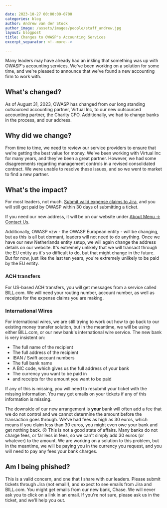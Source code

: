 ```yaml
---

date: 2023-10-27 00:00:00-0700
categories: blog
author: Andrew van der Stock
author_image: /assets/images/people/staff_andrew.jpg
layout: blogpost
title: Changes to OWASP's Accounting Services
excerpt_separator: <!--more-->

---
```


Many leaders may have already had an inkling that something was up with OWASP's accounting services. We've been working on a solution for some time, and we're pleased to announce that we've found a new accounting firm to work with.

<!--more-->

## What's changed?

As of August 31, 2023, OWASP has changed from our long standing outsourced accounting partner, Virtual Inc, to our new outsourced accounting partner, the Charity CFO. Additionally, we had to change banks in the process, and our address.

## Why did we change?

From time to time, we need to review our service providers to ensure that we're getting the best value for money. We've been working with Virtual Inc for many years, and they've been a great partner. However, we had some disagreements regarding management controls in a revised consolidated contract. We were unable to resolve these issues, and so we went to market to find a new partner.

## What's the impact?

For most leaders, not much. [Submit valid expense claims to Jira](https://contact.owasp.org), and you will still get paid by OWASP within 30 days of submitting a ticket.

If you need our new address, it will be on our website under [About Menu -> Contact Us](https://owasp.org/contact/).

Additionally, OWASP vzw - the OWASP European entity - will be changing, but as this is all but dormant, leaders will not need to do anything. Once we have our new Netherlands entity setup, we will again change the address details on our website. It's extremely unlikely that we will transact through the EU entity as it's so difficult to do, but that might change in the future. But for now, just like the last ten years, you're extremely unlikely to be paid by the EU entity.

### ACH transfers

For US-based ACH transfers, you will get messages from a service called BILL.com. We will need your routing number, account number, as well as receipts for the expense claims you are making. 

### International Wires

For international wires, we are still trying to work out how to go back to our existing money transfer solution, but in the meantime, we will be using either BILL.com, or our new bank's international wire service. The new bank is very insistent on:

* The full name of the recipient
* The full address of the recipient
* IBAN / Swift account numbers
* The full bank name
* A BIC code, which gives us the full address of your bank
* The currency you want to be paid in
* and receipts for the amount you want to be paid

If any of this is missing, you will need to resubmit your ticket with the missing information. You may get emails on your tickets if any of this information is missing.

The downside of our new arrangement is **your** bank will often add a fee that we do not control and we cannot determine the amount before the transaction goes through. We've had fees as high as 30 euros, which means if you claim less than 30 euros, you might even owe your bank and get nothing back. &#9785; This is not a good state of affairs. Many banks do not charge fees, or far less in fees, so we can't simply add 30 euros (or whatever) to the amount. We are working on a solution to this problem, but in the meantime, we will be paying you in the currency you request, and you will need to pay any fees your bank charges.

## Am I being phished?

This is a valid concern, and one that I share with our leaders. Please submit tickets through Jira (not email!), and expect to see emails from Jira and BILL.com. You might get emails from our new bank, Chase. We will never ask you to click on a link in an email. If you're not sure, please ask us in the ticket, and we'll help you out.
